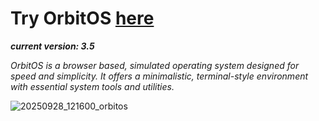 # Try OrbitOS [here](https://blank94855.github.io/OrbitOS.blank94855.github.io/)

***current version: 3.5***


*OrbitOS is a browser based, simulated operating system designed for speed and simplicity. It offers a minimalistic, terminal-style environment with essential system tools and utilities.*


![20250928_121600_orbitos](https://github.com/user-attachments/assets/e2eae939-d0cf-4d83-b0a3-74311e93450c)

